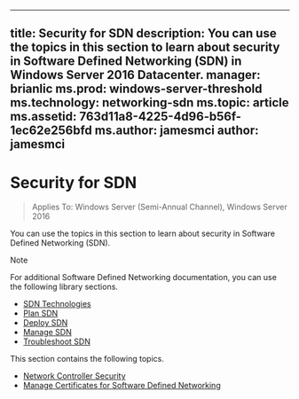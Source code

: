 
---
title: Security for SDN
description: You can use the topics in this section to learn about security in Software Defined Networking \(SDN\) in Windows Server 2016 Datacenter.
manager: brianlic
ms.prod: windows-server-threshold
ms.technology: networking-sdn
ms.topic: article
ms.assetid: 763d11a8-4225-4d96-b56f-1ec62e256bfd
ms.author: jamesmci
author: jamesmci
---

# Security for SDN

>Applies To: Windows Server (Semi-Annual Channel), Windows Server 2016

You can use the topics in this section to learn about security in Software Defined Networking \(SDN\).

>[!Note]
>For additional Software Defined Networking documentation, you can use the following library sections.
>
> - [SDN Technologies](../technologies/Software-Defined-Networking-Technologies.md)  
> - [Plan SDN](../plan/Plan-Software-Defined-Networking.md) 
> - [Deploy SDN](../deploy/Deploy-Software-Defined-Networking.md)  
> - [Manage SDN](../manage/manage-sdn.md)  
> - [Troubleshoot SDN](../troubleshoot/Troubleshoot-Software-Defined-Networking.md)

This section contains the following topics.

- [Network Controller Security](nc-security.md)
- [Manage Certificates for Software Defined Networking](sdn-manage-certs.md)